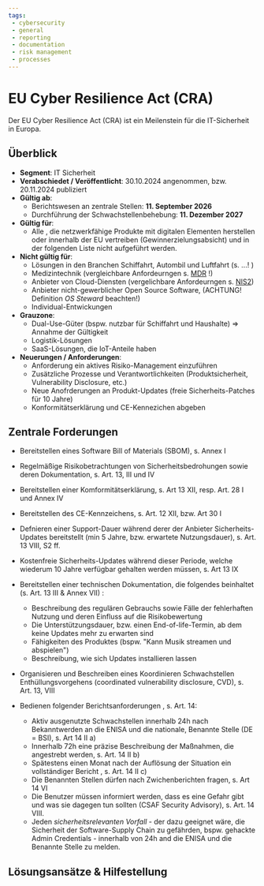 ```yaml
---
tags:
 - cybersecurity
 - general
 - reporting
 - documentation
 - risk management
 - processes
---
```


# EU Cyber Resilience Act (CRA)

Der EU Cyber Resilience Act (CRA) ist ein Meilenstein für die IT-Sicherheit in Europa. 

## Überblick

* **Segment**: IT Sicherheit
* **Verabschiedet / Veröffentlicht**: 30.10.2024 angenommen, bzw. 20.11.2024 publiziert
* **Gültig ab**:
  * Berichtswesen an zentrale Stellen: **11. September 2026**
  * Durchführung der Schwachstellenbehebung: **11. Dezember 2027** 
* **Gültig für**:
  * Alle , die netzwerkfähige Produkte mit digitalen Elementen herstellen oder innerhalb der EU vertreiben (Gewinnerzielungsabsicht) und in der folgenden Liste nicht aufgeführt werden.
* **Nicht gültig für**:
  * Lösungen in den Branchen Schiffahrt, Autombil und Luftfahrt (s. ...! )
  * Medizintechnik (vergleichbare Anfordeurngen s. [MDR](/regmon/mdr.md) !)
  * Anbieter von Cloud-Diensten (vergelichbare Anfordeurngen s. [NIS2](/regmon/nis2))
  * Anbieter nicht-gewerblicher Open Source Software, (ACHTUNG! Definition *OS Steward* beachten!) 
  * Individual-Entwickungen 
* **Grauzone**:
  * Dual-Use-Güter (bspw. nutzbar für Schiffahrt und Haushalte) => Annahme der Gültigkeit
  * Logistik-Lösungen 
  * SaaS-Lösungen, die IoT-Anteile haben
* **Neuerungen / Anforderungen**:
  * Anforderung ein aktives Risiko-Management einzuführen
  * Zusätzliche Prozesse und Verantwortlichkeiten (Produktsicherheit, Vulnerability Disclosure, etc.)
  * Neue Anofrderungen an Produkt-Updates (freie Sicherheits-Patches für 10 Jahre)
  * Konformitätserklärung und CE-Kennezichen abgeben



## Zentrale Forderungen

* Bereitstellen eines Software Bill of Materials (SBOM), s. Annex I

* Regelmäßige Risikobetrachtungen von Sicherheitsbedrohungen sowie deren Dokumentation, s. Art. 13, III und IV

* Bereitstellen einer Komformitätserklärung, s. Art 13 XII, resp. Art. 28 I und Annex IV

* Bereitstellen des CE-Kennzeichens, s. Art. 12 XII, bzw. Art 30 I

* Defnieren einer Support-Dauer während derer der Anbieter Sicherheits-Updates bereitstellt (min 5 Jahre, bzw. erwartete Nutzungsdauer), s. Art. 13 VIII, S2 ff.

* Kostenfreie Sicherheits-Updates während dieser Periode, welche wiederum 10 Jahre verfügbar gehalten werden müssen, s. Art 13 IX

* Bereitstellen einer technischen Dokumentation, die folgendes beinhaltet (s. Art. 13 III & Annex VII) :

  * Beschreibung des regulären Gebrauchs sowie Fälle der fehlerhaften Nutzung und deren Einfluss auf die Risikobewertung
  * Die Unterstützungsdauer, bzw. einen End-of-life-Termin, ab dem keine Updates mehr zu erwarten sind 
  * Fähigkeiten des Produktes (bspw. "Kann Musik streamen und abspielen") 
  * Beschreibung, wie sich Updates installieren lassen

* Organisieren und Beschreiben eines Koordinieren Schwachstellen Enthüllungsvorgehens (coordinated vulnerability disclosure, CVD), s. Art. 13, VIII

* Bedienen folgender Berichtsanforderungen , s. Art. 14:

  * Aktiv ausgenutzte Schwachstellen innerhalb 24h nach Bekanntwerden an die ENISA und die nationale, Benannte Stelle (DE = BSI), s. Art 14 II a)
  * Innerhalb 72h eine präzise Beschreibung der Maßnahmen, die angestrebt werden, s. Art. 14 II b)
  * Spätestens einen Monat nach der Auflösung der Situation ein vollständiger Bericht , s. Art. 14 II c)
  * Die Benannten Stellen dürfen nach Zwichenberichten fragen, s. Art 14 VI
  * Die Benutzer müssen informiert werden, dass es eine Gefahr gibt und was sie dagegen tun sollten (CSAF Security Advisory), s. Art. 14 VIII.
  * Jeden *sicherheitsrelevanten Vorfall* - der dazu geeignet wäre, die Sicherheit der Software-Supply Chain zu gefährden, bspw. gehackte Admin Credentials - innerhalb  von 24h and die ENISA und die Benannte Stelle zu melden.

  

## Lösungsansätze & Hilfestellung

